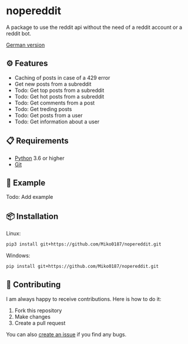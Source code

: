 # nopereddit

A package to use the reddit api without the need of a reddit account or a reddit bot.

[German version](https://github.com/Miko0187/nopereddit/blob/master/README.de.md)

## ⚙ Features

- Caching of posts in case of a 429 error
- Get new posts from a subreddit
- Todo: Get top posts from a subreddit
- Todo: Get hot posts from a subreddit
- Todo: Get comments from a post
- Todo: Get treding posts
- Todo: Get posts from a user
- Todo: Get information about a user

## 📋 Requirements

- [Python](https://www.python.org/downloads/) 3.6 or higher
- [Git](https://git-scm.com/downloads)

## 📖 Example

Todo: Add example

## 📦 Installation

Linux:

```sh
pip3 install git+https://github.com/Miko0187/nopereddit.git
```

Windows:

```sh
pip install git+https://github.com/Miko0187/nopereddit.git
```

## 🤝 Contributing

I am always happy to receive contributions. Here is how to do it:

1. Fork this repository
2. Make changes
3. Create a pull request

You can also [create an issue](https://github.com/Miko0187/nopereddit/issues/new) if you find any bugs.
